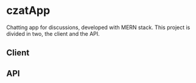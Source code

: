 # czatApp
 Chatting app for discussions, developed with MERN stack. This project is divided in two, the client and the API.

## Client

## API
